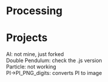 # Processing
<h1>Projects</h1>
AI: not mine, just forked<br>
Double Pendulum: check the .js version<br>
Particle: not working<br>
PI->PI_PNG_digits: converts PI to image
